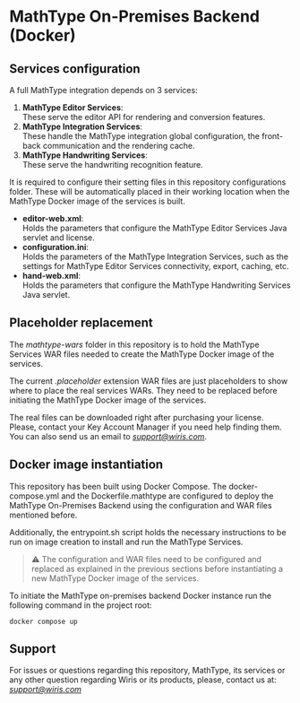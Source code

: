 # MathType On-Premises Backend (Docker)

## Services configuration

A full MathType integration depends on 3 services:

1. **MathType Editor Services**:  
These serve the editor API for rendering and conversion features.
2. **MathType Integration Services**:  
These handle the MathType integration global configuration, the front-back communication and the rendering cache.
3. **MathType Handwriting Services**:  
These serve the handwriting recognition feature.

It is required to configure their setting files in this repository configurations folder. These will be automatically placed in their working location when the MathType Docker image of the services is built.

- **editor-web.xml**:  
Holds the parameters that configure the MathType Editor Services Java servlet and license.
- **configuration.ini**:  
Holds the parameters of the MathType Integration Services, such as the settings for MathType Editor Services connectivity, export, caching, etc.
- **hand-web.xml**:  
Holds the parameters that configure the MathType Handwriting Services Java servlet.

## Placeholder replacement

The *mathtype-wars* folder in this repository is to hold the MathType Services WAR files needed to create the MathType Docker image of the services.

The current *.placeholder* extension WAR files are just placeholders to show where to place the real services WARs. They need to be replaced before initiating the MathType Docker image of the services.

The real files can be downloaded right after purchasing your license. Please, contact your Key Account Manager if you need help finding them. You can also send us an email to *support@wiris.com*.

## Docker image instantiation

This repository has been built using Docker Compose. The docker-compose.yml and the Dockerfile.mathtype are configured to deploy the MathType On-Premises Backend using the configuration and WAR files mentioned before.

Additionally, the entrypoint.sh script holds the necessary instructions to be run on image creation to install and run the MathType Services.

> ⚠️ The configuration and WAR files need to be configured and replaced as explained in the previous sections before instantiating a new MathType Docker image of the services.

To initiate the MathType on-premises backend Docker instance run the following command in the project root:

```
docker compose up
```
## Support

For issues or questions regarding this repository, MathType, its services or any other question regarding Wiris or its products, please, contact us at:  
*support@wiris.com*




